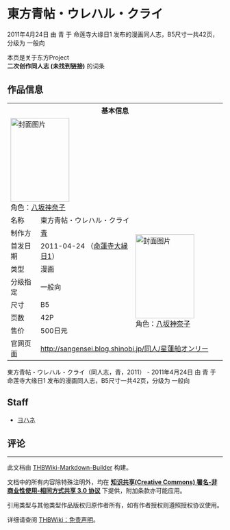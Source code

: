 # 東方青帖・ウレハル・クライ

<!-- source html: G:\repos\THBWiki-Markdown-Builder\THBWikiMarkdown\Temp\main\9\93\ns0%3A%E6%9D%B1%E6%96%B9%E9%9D%92%E5%B8%96%E3%83%BB%E3%82%A6%E3%83%AC%E3%83%8F%E3%83%AB%E3%83%BB%E3%82%AF%E3%83%A9%E3%82%A4.html -->

2011年4月24日 由 青 于 命莲寺大缘日1 发布的漫画同人志，B5尺寸一共42页，分级为 一般向

本页是关于东方Project  
 **二次创作同人志 (未找到链接)** 的词条
## 作品信息

<table><tbody><tr><th colspan="3">基本信息</th></tr><tr><td class="cover-artwork-mobile" colspan="2"><a href="./文件-東方青帖・ウレハル・クライ封面.jpg.md" class="image" title="封面图片"><img alt="封面图片" src="https://upload.thwiki.cc/thumb/f/fc/%E6%9D%B1%E6%96%B9%E9%9D%92%E5%B8%96%E3%83%BB%E3%82%A6%E3%83%AC%E3%83%8F%E3%83%AB%E3%83%BB%E3%82%AF%E3%83%A9%E3%82%A4%E5%B0%81%E9%9D%A2.jpg/137px-%E6%9D%B1%E6%96%B9%E9%9D%92%E5%B8%96%E3%83%BB%E3%82%A6%E3%83%AC%E3%83%8F%E3%83%AB%E3%83%BB%E3%82%AF%E3%83%A9%E3%82%A4%E5%B0%81%E9%9D%A2.jpg" decoding="async" loading="lazy" width="137" height="196" srcset="https://upload.thwiki.cc/thumb/f/fc/%E6%9D%B1%E6%96%B9%E9%9D%92%E5%B8%96%E3%83%BB%E3%82%A6%E3%83%AC%E3%83%8F%E3%83%AB%E3%83%BB%E3%82%AF%E3%83%A9%E3%82%A4%E5%B0%81%E9%9D%A2.jpg/205px-%E6%9D%B1%E6%96%B9%E9%9D%92%E5%B8%96%E3%83%BB%E3%82%A6%E3%83%AC%E3%83%8F%E3%83%AB%E3%83%BB%E3%82%AF%E3%83%A9%E3%82%A4%E5%B0%81%E9%9D%A2.jpg 1.5x, https://upload.thwiki.cc/thumb/f/fc/%E6%9D%B1%E6%96%B9%E9%9D%92%E5%B8%96%E3%83%BB%E3%82%A6%E3%83%AC%E3%83%8F%E3%83%AB%E3%83%BB%E3%82%AF%E3%83%A9%E3%82%A4%E5%B0%81%E9%9D%A2.jpg/274px-%E6%9D%B1%E6%96%B9%E9%9D%92%E5%B8%96%E3%83%BB%E3%82%A6%E3%83%AC%E3%83%8F%E3%83%AB%E3%83%BB%E3%82%AF%E3%83%A9%E3%82%A4%E5%B0%81%E9%9D%A2.jpg 2x" data-file-width="594" data-file-height="850"></a><div class="cover-char">角色：<a href="./八坂神奈子.md" title="八坂神奈子">八坂神奈子</a></div></td>
</tr><tr><td class="label">名称</td><td colspan="2"> 東方青帖・ウレハル・クライ </td></tr><tr><td class="label">制作方</td><td><a href="./青.md" title="青">青</a></td><td class="cover-artwork" rowspan="7" style="min-width:196px;"><a href="./文件-東方青帖・ウレハル・クライ封面.jpg.md" class="image" title="封面图片"><img alt="封面图片" src="https://upload.thwiki.cc/thumb/f/fc/%E6%9D%B1%E6%96%B9%E9%9D%92%E5%B8%96%E3%83%BB%E3%82%A6%E3%83%AC%E3%83%8F%E3%83%AB%E3%83%BB%E3%82%AF%E3%83%A9%E3%82%A4%E5%B0%81%E9%9D%A2.jpg/137px-%E6%9D%B1%E6%96%B9%E9%9D%92%E5%B8%96%E3%83%BB%E3%82%A6%E3%83%AC%E3%83%8F%E3%83%AB%E3%83%BB%E3%82%AF%E3%83%A9%E3%82%A4%E5%B0%81%E9%9D%A2.jpg" decoding="async" loading="lazy" width="137" height="196" srcset="https://upload.thwiki.cc/thumb/f/fc/%E6%9D%B1%E6%96%B9%E9%9D%92%E5%B8%96%E3%83%BB%E3%82%A6%E3%83%AC%E3%83%8F%E3%83%AB%E3%83%BB%E3%82%AF%E3%83%A9%E3%82%A4%E5%B0%81%E9%9D%A2.jpg/205px-%E6%9D%B1%E6%96%B9%E9%9D%92%E5%B8%96%E3%83%BB%E3%82%A6%E3%83%AC%E3%83%8F%E3%83%AB%E3%83%BB%E3%82%AF%E3%83%A9%E3%82%A4%E5%B0%81%E9%9D%A2.jpg 1.5x, https://upload.thwiki.cc/thumb/f/fc/%E6%9D%B1%E6%96%B9%E9%9D%92%E5%B8%96%E3%83%BB%E3%82%A6%E3%83%AC%E3%83%8F%E3%83%AB%E3%83%BB%E3%82%AF%E3%83%A9%E3%82%A4%E5%B0%81%E9%9D%A2.jpg/274px-%E6%9D%B1%E6%96%B9%E9%9D%92%E5%B8%96%E3%83%BB%E3%82%A6%E3%83%AC%E3%83%8F%E3%83%AB%E3%83%BB%E3%82%AF%E3%83%A9%E3%82%A4%E5%B0%81%E9%9D%A2.jpg 2x" data-file-width="594" data-file-height="850"></a><div class="cover-char">角色：<a href="./八坂神奈子.md" title="八坂神奈子">八坂神奈子</a></div></td>
</tr><tr><td class="label">首发日期</td><td>2011-04-24&#160;（<a href="/展会作品列表?e=%E5%91%BD%E8%8E%B2%E5%AF%BA%E5%A4%A7%E7%BC%98%E6%97%A5%231">命蓮寺大縁日1</a>）</td></tr><tr><td class="label">类型</td><td>漫画</td></tr><tr><td class="label">分级指定</td><td>一般向</td></tr><tr><td class="label">尺寸</td><td>B5</td></tr><tr><td class="label">页数</td><td>42P</td></tr><tr><td class="label">售价</td><td>500日元</td></tr>
<tr><td class="label">官网页面</td><td colspan="2"><a rel="nofollow" class="external free" href="http://sangensei.blog.shinobi.jp/同人/星蓮船オンリー">http://sangensei.blog.shinobi.jp/同人/星蓮船オンリー</a></td></tr></tbody></table>

東方青帖・ウレハル・クライ（同人志，青，2011） - 2011年4月24日 由 青 于 命莲寺大缘日1 发布的漫画同人志，B5尺寸一共42页，分级为 一般向
## Staff
- [ヨハネ](./ヨハネ.md)

## 评论




---

此文档由 [THBWiki-Markdown-Builder](https://github.com/Delsin-Yu/THBWiki-Markdown-Builder) 构建。

文档中的所有内容除特殊注明外，均在 [**知识共享(Creative Commons) 署名-非商业性使用-相同方式共享 3.0 协议**](https://creativecommons.org/licenses/by-sa/3.0/deed.zh-hans) 下提供，附加条款亦可能应用。

引用类型与其他类型作品版权归原作者所有，如有作者授权则遵照授权协议使用。

详细请查阅 [THBWiki：免责声明](https://thbwiki.cc/THBWiki:%E5%85%8D%E8%B4%A3%E5%A3%B0%E6%98%8E)。

